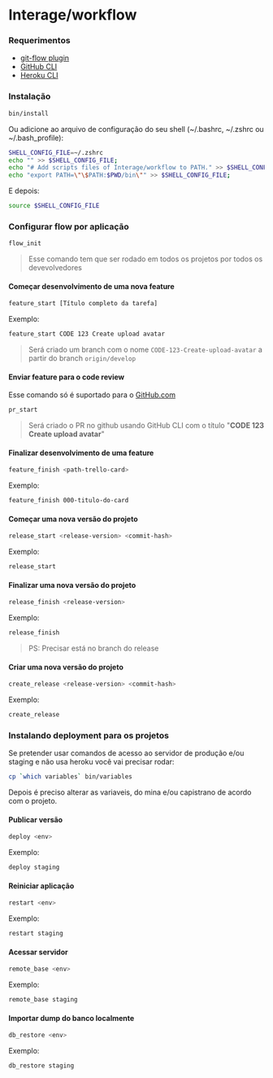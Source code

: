 # Interage/workflow

### Requerimentos

- [git-flow plugin](https://danielkummer.github.io/git-flow-cheatsheet/index.pt_BR.html)
- [GitHub CLI](https://cli.github.com)
- [Heroku CLI](https://devcenter.heroku.com/articles/heroku-cli)

### Instalação

```bash
bin/install
```

Ou adicione ao arquivo de configuração do seu shell (\~/.bashrc, \~/.zshrc ou \~/.bash_profile):

```bash
SHELL_CONFIG_FILE=~/.zshrc
echo "" >> $SHELL_CONFIG_FILE;
echo "# Add scripts files of Interage/workflow to PATH." >> $SHELL_CONFIG_FILE;
echo "export PATH=\"\$PATH:$PWD/bin\"" >> $SHELL_CONFIG_FILE;
```

E depois:

```bash
source $SHELL_CONFIG_FILE
```

### Configurar flow por aplicação

```bash
flow_init
```

> Esse comando tem que ser rodado em todos os projetos por todos os devevolvedores

#### Começar desenvolvimento de uma nova feature

```bash
feature_start [Título completo da tarefa]
```

Exemplo:

```bash
feature_start CODE 123 Create upload avatar
```

> Será criado um branch com o nome `CODE-123-Create-upload-avatar` a partir do branch `origin/develop`

#### Enviar feature para o code review

Esse comando só é suportado para o [GitHub.com](https://github.com)

```bash
pr_start
```

> Será criado o PR no github usando GitHub CLI com o título "**CODE 123 Create upload avatar**"

#### Finalizar desenvolvimento de uma feature

```bash
feature_finish <path-trello-card>
```

Exemplo:

```bash
feature_finish 000-titulo-do-card
```

#### Começar uma nova versão do projeto

```bash
release_start <release-version> <commit-hash>
```

Exemplo:

```bash
release_start
```

#### Finalizar uma nova versão do projeto

```bash
release_finish <release-version>
```

Exemplo:

```bash
release_finish
```

> PS: Precisar está no branch do release

#### Criar uma nova versão do projeto

```bash
create_release <release-version> <commit-hash>
```

Exemplo:

```bash
create_release
```

### Instalando deployment para os projetos

Se pretender usar comandos de acesso ao servidor de produção e/ou staging e não
usa heroku você vai precisar rodar:

```bash
cp `which variables` bin/variables
```

Depois é preciso alterar as variaveis, do mina e/ou capistrano de acordo com o
projeto.

#### Publicar versão

```bash
deploy <env>
```

Exemplo:

```bash
deploy staging
```

#### Reiniciar aplicação

```bash
restart <env>
```

Exemplo:

```bash
restart staging
```

#### Acessar servidor

```bash
remote_base <env>
```

Exemplo:

```bash
remote_base staging
```

#### Importar dump do banco localmente

```bash
db_restore <env>
```

Exemplo:

```bash
db_restore staging
```
